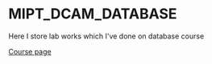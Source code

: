 # MIPT_DCAM_DATABASE
Here I store lab works which I've done on database course

[Course page](http://bdis.umeta.ru/db/db_course/labs/index.html)
